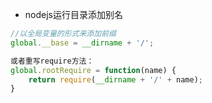 - nodejs运行目录添加别名

```js
//以全局变量的形式来添加前缀
global.__base = __dirname + '/';

或者重写require方法：
global.rootRequire = function(name) {
    return require(__dirname + '/' + name);
}
```

